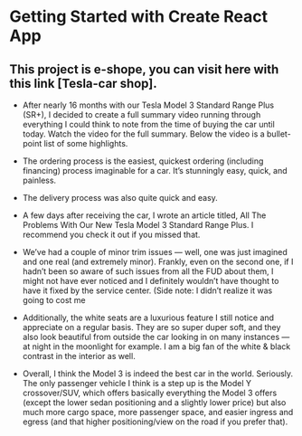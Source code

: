 # Getting Started with Create React App

## This project is e-shope, you can visit here with this link [Tesla-car shop].


- After nearly 16 months with our Tesla Model 3 Standard Range Plus (SR+), I decided to create a full summary video running through everything I could think to note from the time of buying the car until today. Watch the video for the full summary. Below the video is a bullet-point list of some highlights.


- The ordering process is the easiest, quickest ordering (including financing) process imaginable for a car. It’s stunningly easy, quick, and painless.
- The delivery process was also quite quick and easy.
- A few days after receiving the car, I wrote an article titled, All The Problems With Our New Tesla Model 3 Standard Range Plus. I recommend you check it out if you missed that.
- We’ve had a couple of minor trim issues — well, one was just imagined and one real (and extremely minor). Frankly, even on the second one, if I hadn’t been so aware of such issues from all the FUD about them, I might not have ever noticed and I definitely wouldn’t have thought to have it fixed by the service center. (Side note: I didn’t realize it was going to cost me
- Additionally, the white seats are a luxurious feature I still notice and appreciate on a regular basis. They are so super duper soft, and they also look beautiful from outside the car looking in on many instances — at night in the moonlight for example. I am a big fan of the white & black contrast in the interior as well.
- Overall, I think the Model 3 is indeed the best car in the world. Seriously. The only passenger vehicle I think is a step up is the Model Y crossover/SUV, which offers basically everything the Model 3 offers (except the lower sedan positioning and a slightly lower price) but also much more cargo space, more passenger space, and easier ingress and egress (and that higher positioning/view on the road if you prefer that).



